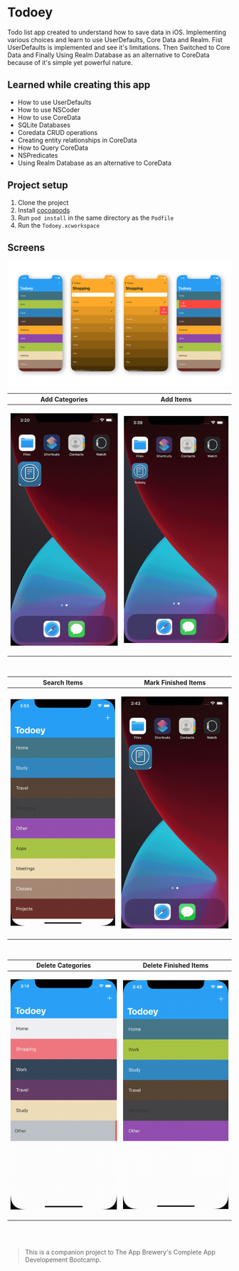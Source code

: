 # Todoey

Todo list app created to understand how to save data in iOS. Implementing various choices and learn to use UserDefaults, Core Data and Realm.
Fist UserDefaults is implemented and see it's limitations. Then Switched to Core Data and 
Finally Using Realm Database as an alternative to CoreData because of it's simple yet powerful nature. 


## Learned while creating this app

* How to use UserDefaults
* How to use NSCoder
* How to use CoreData
* SQLite Databases
* Coredata CRUD operations
* Creating entity relationships in CoreData
* How to Query CoreData
* NSPredicates
* Using Realm Database as an alternative to CoreData

## Project setup

1. Clone the project
2. Install [cocoapods](https://guides.cocoapods.org/using/getting-started.html)
3. Run ``` pod install ``` in the same directory as the ```Podfile```
4. Run the ```Todoey.xcworkspace```


## Screens

<img src="documentation/screenstransparent.png">
<br>

Add Categories | Add Items
------------ | -------------
&nbsp;&nbsp;&nbsp;&nbsp;&nbsp;<img src="documentation/addcategory.gif" width="250"> &nbsp;&nbsp;&nbsp;&nbsp;&nbsp;| &nbsp;&nbsp;&nbsp;&nbsp;&nbsp; <img src="documentation/additems.gif" width="250"> &nbsp;&nbsp;&nbsp;&nbsp;&nbsp;

<br>

Search Items | Mark Finished Items
------------ | -------------
&nbsp;&nbsp;&nbsp;&nbsp;&nbsp;<img src="documentation/searchitems.gif" width="250"> &nbsp;&nbsp;&nbsp;&nbsp;&nbsp;| &nbsp;&nbsp;&nbsp;&nbsp;&nbsp; <img src="documentation/markdoneitems.gif" width="250"> &nbsp;&nbsp;&nbsp;&nbsp;&nbsp;

<br>

Delete Categories | Delete Finished Items
------------ | -------------
&nbsp;&nbsp;&nbsp;&nbsp;&nbsp;<img src="documentation/deletecategory.gif" width="250"> &nbsp;&nbsp;&nbsp;&nbsp;&nbsp;| &nbsp;&nbsp;&nbsp;&nbsp;&nbsp; <img src="documentation/deleteitems.gif" width="250"> &nbsp;&nbsp;&nbsp;&nbsp;&nbsp;

<br><br>

>This is a companion project to The App Brewery's Complete App Developement Bootcamp.
